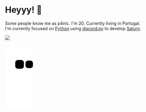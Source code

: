 <h1>Heyyy! 👋</h1>

Some people know me as p4nic. I'm 20. Currently living in Portugal.
<br>I'm currently focused on [Python](https://www.python.org) using [discord.py](https://discordpy.readthedocs.io/en/stable/) to develop [Saturn](https://saturnbot.website).

<div>
  <a href="https://github.com/p4nickkj">
  <img height="180em" src="https://github-readme-stats.vercel.app/api?username=p4nickkj&show_icons=true&theme=material-palenight&include_all_commits=true&count_private=true"/>
</div>
  
  ##

![Snake animation](https://github.com/p4nickkj/p4nickkj/blob/output/github-contribution-grid-snake.svg)
